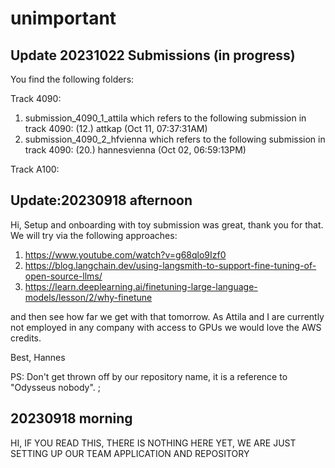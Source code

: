 # unimportant

## Update 20231022 Submissions (in progress)

You find the following folders:

Track 4090:

1. submission_4090_1_attila which refers to the following submission in track 4090: (12.) attkap (Oct 11, 07:37:31AM)
2. submission_4090_2_hfvienna which refers to the following submission in track 4090: (20.) hannesvienna (Oct 02, 06:59:13PM)

Track A100:

## Update:20230918 afternoon

Hi,
Setup and onboarding with toy submission was great, thank you for that.
We will try via the following approaches:

1. https://www.youtube.com/watch?v=g68qlo9Izf0
2. https://blog.langchain.dev/using-langsmith-to-support-fine-tuning-of-open-source-llms/
3. https://learn.deeplearning.ai/finetuning-large-language-models/lesson/2/why-finetune

and then see how far we get with that tomorrow.
As Attila and I are currently not employed in any company with access to GPUs we would love the AWS credits.

Best,
Hannes

PS: Don't get thrown off by our repository name, it is a reference to "Odysseus nobody". ;

## 20230918 morning

HI, IF YOU READ THIS, THERE IS NOTHING HERE YET, WE ARE JUST SETTING UP OUR TEAM APPLICATION AND REPOSITORY
